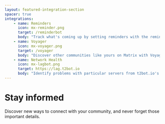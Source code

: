 ```yaml
---
layout: featured-integration-section
spacer: true
integrations:
    - name: Reminders
      icon: mx-reminder.png
      target: /reminderbot
      body: "Track what's coming up by setting reminders with the reminder bot."
    - name: Voyager
      icon: mx-voyager.png
      target: /voyager
      body: "Discover other communities like yours on Matrix with Voyager."
    - name: Network Health
      icon: mx-lagbot.png
      target: https://lag.t2bot.io
      body: "Identify problems with particular servers from t2bot.io's perspective."
---
```


# Stay informed

Discover new ways to connect with your community, and never forget those important details.
